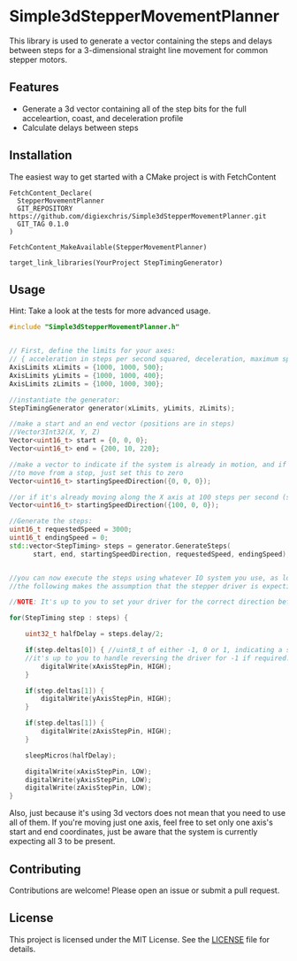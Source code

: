 # Simple3dStepperMovementPlanner

This library is used to generate a vector containing the steps and delays between steps for a 3-dimensional straight line movement for common stepper motors.

## Features

- Generate a 3d vector containing all of the step bits for the full acceleartion, coast, and deceleration profile
- Calculate delays between steps

## Installation

The easiest way to get started with a CMake project is with FetchContent

```
FetchContent_Declare(
  StepperMovementPlanner
  GIT_REPOSITORY https://github.com/digiexchris/Simple3dStepperMovementPlanner.git
  GIT_TAG 0.1.0
)

FetchContent_MakeAvailable(StepperMovementPlanner)

target_link_libraries(YourProject StepTimingGenerator)

```

## Usage

Hint: Take a look at the tests for more advanced usage.

```cpp
#include "Simple3dStepperMovementPlanner.h"


// First, define the limits for your axes:
// { acceleration in steps per second squared, deceleration, maximum speed in steps per second}
AxisLimits xLimits = {1000, 1000, 500};
AxisLimits yLimits = {1000, 1000, 400};
AxisLimits zLimits = {1000, 1000, 300};

//instantiate the generator:
StepTimingGenerator generator(xLimits, yLimits, zLimits);

//make a start and an end vector (positions are in steps)
//Vector3Int32(X, Y, Z)
Vector<uint16_t> start = {0, 0, 0};
Vector<uint16_t> end = {200, 10, 220};

//make a vector to indicate if the system is already in motion, and if so, what direction it's moving
//to move from a stop, just set this to zero
Vector<uint16_t> startingSpeedDirection({0, 0, 0});

//or if it's already moving along the X axis at 100 steps per second (such as, we're transitioning from another move that did not end in the system completely stopped):
Vector<uint16_t> startingSpeedDirection({100, 0, 0});

//Generate the steps:
uint16_t requestedSpeed = 3000;
uint16_t endingSpeed = 0;
std::vector<StepTiming> steps = generator.GenerateSteps(
      start, end, startingSpeedDirection, requestedSpeed, endingSpeed);


//you can now execute the steps using whatever IO system you use, as long as it expects a pulse followed by a delay to the next pulse. 
//the following makes the assumption that the stepper driver is expecting a 50% duty cycle.

//NOTE: It's up to you to set your driver for the correct direction before this move is executed. This library only determines if a step should be generated, wether the step is a negative or positive step, and how long to wait for the next check.

for(StepTiming step : steps) {

    uint32_t halfDelay = steps.delay/2;

    if(step.deltas[0]) { //uint8_t of either -1, 0 or 1, indicating a step should be executed for this axis
    //it's up to you to handle reversing the driver for -1 if required.
        digitalWrite(xAxisStepPin, HIGH);
    }

    if(step.deltas[1]) { 
        digitalWrite(yAxisStepPin, HIGH);
    }

    if(step.deltas[1]) { 
        digitalWrite(zAxisStepPin, HIGH);
    }

    sleepMicros(halfDelay);

    digitalWrite(xAxisStepPin, LOW);
    digitalWrite(yAxisStepPin, LOW);
    digitalWrite(zAxisStepPin, LOW);
}
```

Also, just because it's using 3d vectors does not mean that you need to use all of them. If you're moving just one axis, feel free to set only one axis's start and end coordinates, just be aware that the system is currently expecting all 3 to be present.

## Contributing

Contributions are welcome! Please open an issue or submit a pull request.

## License

This project is licensed under the MIT License. See the [LICENSE](LICENSE) file for details.